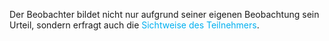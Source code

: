 Der Beobachter bildet nicht nur aufgrund seiner eigenen Beobachtung sein Urteil, sondern erfragt auch die <span style="color:rgb(0, 176, 240)">Sichtweise des Teilnehmers</span>.